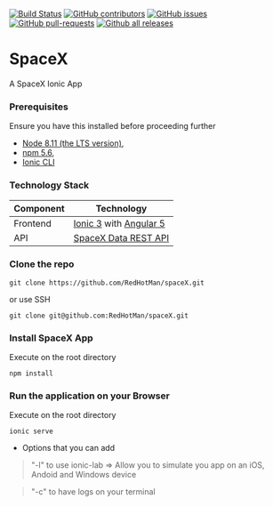 [![Build Status](https://travis-ci.org/Ionic-SpaceX/SpaceX.svg?branch=master)](https://travis-ci.org/Ionic-SpaceX/SpaceX.svg?branch=master)
[![GitHub contributors](https://img.shields.io/github/contributors/Ionic-SpaceX/SpaceX.svg)](https://github.com/Ionic-SpaceX/SpaceX/contributors/)
[![GitHub issues](https://img.shields.io/github/issues/Ionic-SpaceX/SpaceX.svg)](https://github.com/Ionic-SpaceX/SpaceX/issues)
[![GitHub pull-requests](https://img.shields.io/github/issues-pr/Ionic-SpaceX/SpaceX.svg)](https://GitHub.com/Ionic-SpaceX/SpaceX/pull/)
[![Github all releases](https://img.shields.io/github/downloads/Ionic-SpaceX/SpaceX/total.svg)](https://GitHub.com/Ionic-SpaceX/SpaceX/releases/)

# SpaceX
A SpaceX Ionic App

### Prerequisites
Ensure you have this installed before proceeding further
- [Node 8.11 (the LTS version)](https://nodejs.org/en/),  
- [npm 5.6](https://www.npmjs.com/get-npm),   
- [Ionic CLI](https://ionicframework.com/getting-started)


### Technology Stack
Component         | Technology
---               | ---
Frontend          | [Ionic 3](https://ionicframework.com) with [Angular 5](https://angular.io/)
API| [SpaceX Data REST API](https://github.com/r-spacex/SpaceX-API)

### Clone the repo
```
git clone https://github.com/RedHotMan/spaceX.git
```
or use SSH

```
git clone git@github.com:RedHotMan/spaceX.git
```

### Install SpaceX App
Execute on the root directory
```
npm install
```

### Run the application on your Browser
Execute on the root directory
```
ionic serve
```
- Options that you can add 

> "-l" to use ionic-lab => Allow you to simulate you app on an iOS, Andoid and Windows device

> "-c" to have logs on your terminal
